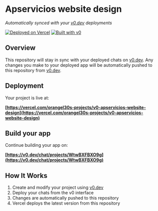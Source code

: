 # Apservicios website design

*Automatically synced with your [v0.dev](https://v0.dev) deployments*

[![Deployed on Vercel](https://img.shields.io/badge/Deployed%20on-Vercel-black?style=for-the-badge&logo=vercel)](https://vercel.com/orangel30s-projects/v0-apservicios-website-design)
[![Built with v0](https://img.shields.io/badge/Built%20with-v0.dev-black?style=for-the-badge)](https://v0.dev/chat/projects/WtwBXFBXO9g)

## Overview

This repository will stay in sync with your deployed chats on [v0.dev](https://v0.dev).
Any changes you make to your deployed app will be automatically pushed to this repository from [v0.dev](https://v0.dev).

## Deployment

Your project is live at:

**[https://vercel.com/orangel30s-projects/v0-apservicios-website-design](https://vercel.com/orangel30s-projects/v0-apservicios-website-design)**

## Build your app

Continue building your app on:

**[https://v0.dev/chat/projects/WtwBXFBXO9g](https://v0.dev/chat/projects/WtwBXFBXO9g)**

## How It Works

1. Create and modify your project using [v0.dev](https://v0.dev)
2. Deploy your chats from the v0 interface
3. Changes are automatically pushed to this repository
4. Vercel deploys the latest version from this repository
